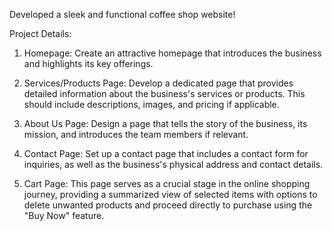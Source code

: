 Developed a sleek and functional coffee shop website! 

Project Details:

1. Homepage: Create an attractive homepage that introduces the business and highlights its key offerings.

2. Services/Products Page: Develop a dedicated page that provides detailed information about the business's services or products. This should include descriptions, images, and pricing if applicable.

3. About Us Page: Design a page that tells the story of the business, its mission, and introduces the team members if relevant.

4. Contact Page: Set up a contact page that includes a contact form for inquiries, as well as the business's physical address and contact details.

5. Cart Page: This page serves as a crucial stage in the online shopping journey, providing a summarized view of selected items with options to delete unwanted products and proceed directly to purchase using the "Buy Now" feature.

